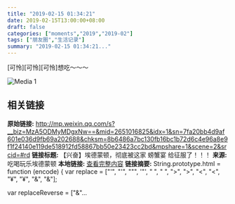 ```yaml
---
title: "2019-02-15 01:34:21"
date: 2019-02-15T13:00:00+08:00
draft: false
categories: ["moments","2019","2019-02"]
tags: ["朋友圈","生活记录"]
summary: "2019-02-15 01:34:21..."
---
```


[可怜][可怜][可怜]想吃～～～

![Media 1](/Moments/photos/2019-02-15/201902150134210.jpg)

## 相关链接

**原始链接:** http://mp.weixin.qq.com/s?__biz=MzA5ODMyMDgxNw==&mid=2651016825&idx=1&sn=7fa20bb4d9af601e036d9fb69a202688&chksm=8b6486a7bc130fb16bc1b72d6c4e96a8e9f1f24140e119de518912fd58867bb50e23423cc2bd&mpshare=1&scene=2&srcid=#rd
**链接标题:** 【兴奋】埃德蒙顿，彻底被这家 螃蟹宴 给征服了！！！
**来源:** 吃喝玩乐埃德蒙顿
**本地链接:** [查看完整内容](/link_content/2019/02/2019-02-15-3/link_content/)
**链接摘要:** String.prototype.html = function (encode) {
  var replace = ["&#39;", "'", "&quot;", '"', "&nbsp;", " ", "&gt;", ">", "&lt;", "<", "&yen;", "¥", "&amp;", "&"];
 
 
 
 
 
  
  var replaceReverse = ["&"...

